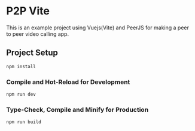 # P2P Vite

This is an example project using Vuejs(Vite) and PeerJS for making a peer to peer video calling app.

## Project Setup

```sh
npm install
```

### Compile and Hot-Reload for Development

```sh
npm run dev
```

### Type-Check, Compile and Minify for Production

```sh
npm run build
```
